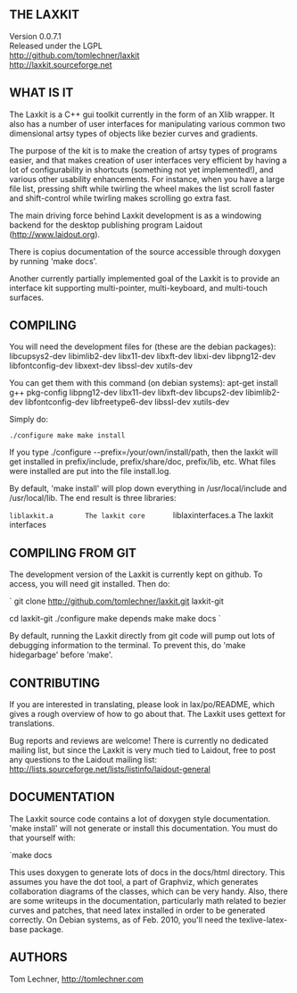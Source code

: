 
THE LAXKIT
---------------
Version 0.0.7.1  
Released under the LGPL  
http://github.com/tomlechner/laxkit  
http://laxkit.sourceforge.net  


WHAT IS IT
----------
The Laxkit is a C++ gui toolkit currently in the form of an Xlib wrapper.
It also has a number of user interfaces for manipulating various common two 
dimensional artsy types of objects like bezier curves and gradients.

The purpose of the kit is to make the creation of artsy types of programs
easier, and that makes creation of user interfaces very efficient by having
a lot of configurability in shortcuts (something not yet implemented!),
and various other usability enhancements.
For instance, when you have a large file list, pressing shift while 
twirling the wheel makes the list scroll faster and shift-control while
twirling makes scrolling go extra fast.

The main driving force behind Laxkit development is as a windowing
backend for the desktop publishing program Laidout (http://www.laidout.org).

There is copius documentation of the source accessible through doxygen by 
running 'make docs'.

Another currently partially implemented goal of the Laxkit is to provide an interface
kit supporting multi-pointer, multi-keyboard, and multi-touch surfaces.


COMPILING
---------
You will need the development files for (these are the debian packages):  
  libcupsys2-dev
  libimlib2-dev
  libx11-dev
  libxft-dev
  libxi-dev
  libpng12-dev
  libfontconfig-dev 
  libxext-dev
  libssl-dev
  xutils-dev
 
You can get them with this command (on debian systems):
apt-get install g++ pkg-config libpng12-dev libx11-dev libxft-dev libcups2-dev libimlib2-dev libfontconfig-dev libfreetype6-dev libssl-dev xutils-dev

Simply do:

`
./configure
make
make install
`

If you type ./configure --prefix=/your/own/install/path, then the laxkit will get
installed in prefix/include, prefix/share/doc, prefix/lib, etc.
What files were installed are put into the file install.log.

By default, 'make install' will plop down everything in /usr/local/include and 
/usr/local/lib. The end result is three libraries:

`liblaxkit.a        The laxkit core      
`liblaxinterfaces.a The laxkit interfaces


COMPILING FROM GIT
------------------
The development version of the Laxkit is currently kept on github. To access,
you will need git installed. Then do:

`
 git clone http://github.com/tomlechner/laxkit.git laxkit-git

 cd laxkit-git
 ./configure
 make depends
 make
 make docs
`

By default, running the Laxkit directly from git code will pump out lots of debugging information 
to the terminal. To prevent this, do 'make hidegarbage' before 'make'.


CONTRIBUTING
------------
If you are interested in translating, please look in lax/po/README, which gives
a rough overview of how to go about that. The Laxkit uses gettext for translations.

Bug reports and reviews are welcome!
There is currently no dedicated mailing list, but since the Laxkit is very much tied
to Laidout, free to post any questions to the Laidout mailing list:
 http://lists.sourceforge.net/lists/listinfo/laidout-general


DOCUMENTATION
-------------
The Laxkit source code contains a lot of doxygen style documentation.
'make install' will not generate or install this documentation. 
You must do that yourself with:

`make docs

This uses doxygen to generate lots of docs in the docs/html directory. This assumes you
have the dot tool, a part of Graphviz, which generates collaboration diagrams of the classes,
which can be very handy. Also, there are some writeups in the documentation, particularly math 
related to bezier curves and patches, that need latex installed in order to be generated 
correctly. On Debian systems, as of Feb. 2010, you'll need the texlive-latex-base package.


AUTHORS
-------
Tom Lechner, http://tomlechner.com

